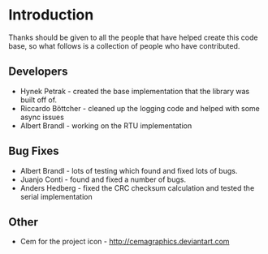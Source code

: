 # Introduction #

Thanks should be given to all the people that have helped create this code
base, so what follows is a collection of people who have contributed.

## Developers ##

  * Hynek Petrak - created the base implementation that the library was built off of.
  * Riccardo Böttcher - cleaned up the logging code and helped with some async issues
  * Albert Brandl - working on the RTU implementation

## Bug Fixes ##

  * Albert Brandl - lots of testing which found and fixed lots of bugs.
  * Juanjo Conti - found and fixed a number of bugs.
  * Anders Hedberg - fixed the CRC checksum calculation and tested the serial implementation

## Other ##

  * Cem for the project icon - http://cemagraphics.deviantart.com